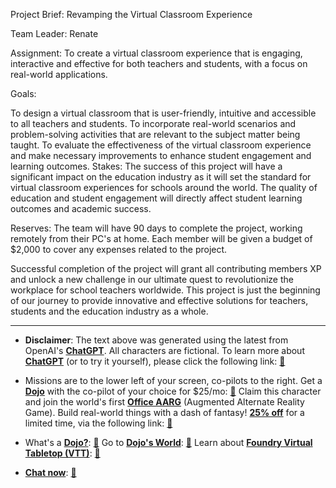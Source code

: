 Project Brief: Revamping the Virtual Classroom Experience

Team Leader: Renate

Assignment: To create a virtual classroom experience that is engaging, interactive and effective for both teachers and students, with a focus on real-world applications.

Goals:

To design a virtual classroom that is user-friendly, intuitive and accessible to all teachers and students.
To incorporate real-world scenarios and problem-solving activities that are relevant to the subject matter being taught.
To evaluate the effectiveness of the virtual classroom experience and make necessary improvements to enhance student engagement and learning outcomes.
Stakes: The success of this project will have a significant impact on the education industry as it will set the standard for virtual classroom experiences for schools around the world. The quality of education and student engagement will directly affect student learning outcomes and academic success.

Reserves: The team will have 90 days to complete the project, working remotely from their PC's at home. Each member will be given a budget of $2,000 to cover any expenses related to the project.

Successful completion of the project will grant all contributing members XP and unlock a new challenge in our ultimate quest to revolutionize the workplace for school teachers worldwide. This project is just the beginning of our journey to provide innovative and effective solutions for teachers, students and the education industry as a whole.

 

---
* **Disclaimer**: The text above was generated using the latest from OpenAI's [**ChatGPT**](https://openai.com/blog/chatgpt/).  All characters are fictional.  To learn more about [**ChatGPT**](https://openai.com/blog/chatgpt/) (or to try it yourself), please click the following link: [:closed_book:](https://openai.com/blog/chatgpt/)

* Missions are to the lower left of your screen, co-pilots to the right. Get a [**Dojo**](https://workmates.live/marketplace) with the co-pilot of your choice for $25/mo: [:green_book:](https://workmates.live/marketplace) Claim this character and join the world's first [**Office AARG**](https://dojos.world) (Augmented Alternate Reality Game). Build real-world things with a dash of fantasy! [**25% off**](https://blog.workmates.live/deal-on-a-dojo) for a limited time, via the following link: [:green_book:](https://blog.workmates.live/deal-on-a-dojo) 

* What's a [**Dojo?**](https://workdojos.com): [:blue_book:](https://workdojos.com)  Go to [**Dojo's World**](https://dojos.world): [:blue_book:](https://dojos.world)  Learn about [**Foundry Virtual Tabletop (VTT)**](https://foundryvtt.com): [:closed_book:](https://foundryvtt.com/)

* [**Chat now**](https://chat.workmates.live/channel/support): [:ledger:](https://chat.workmates.live/channel/support)